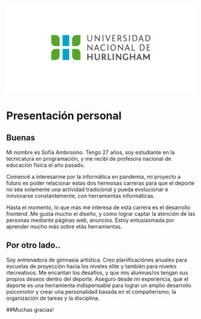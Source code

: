![Logo UNAHUR](./assets/UNAHUR.png)

# Presentación personal 

## Buenas

Mi nombre es Sofia Ambrosino.  Tengo  27 años, soy estudiante en la tecnicatura en programación, y me recibí de profesora nacional de educación física el año pasado.

Comencé a interesarme por la informática en pandemia, mi proyecto a futuro es poder relacionar estas dos hermosas carreras para que el deporte no sea solamente una actividad tradicional y pueda evolucionar e innvovarse constantemente, con herramientas informáticas.

Hasta el momento,  lo que más me interesa de esta carrera es el desarrollo frontend .Me  gusta mucho el diseño, y como lograr captar la atención de las personas mediante páginas web, anuncios. Estoy entusiasmada por aprender mucho más sobre etás herramientas.

## Por otro lado..

Soy entrenadora de gimnasia artística. Creo planificaciónes anuales para escuelas de proyección hacia los niveles elite y también para niveles rtecreativos. Me encantan los desafíos, y que mis alumnas/os tengan sus propios deseos dentro del deporte. Aseguro desde mi experiencia, que el deporte es una herramienta indispensable para lograr un amplio desarrollo psicomotor y crear una personalidad basada en el compañerismo, la organización de tareas y la disciplina.

##Muchas gracias!



